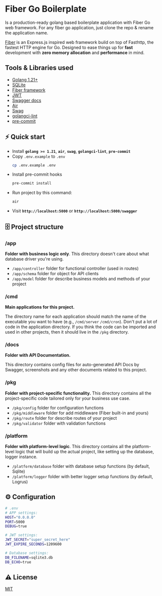# Fiber Go Boilerplate

Is a production-ready golang based boilerplate application with Fiber Go web framework.
For any fiber go application, just clone the repo & rename the application name.

[Fiber](https://gofiber.io/) is an Express.js inspired web framework build on top of Fasthttp, the fastest HTTP engine for Go. Designed to ease things up for **fast** development with **zero memory allocation** and **performance** in mind.

## Tools & Libraries used
- [Golang 1.21+](https://golang.org/doc/go1.21)
- [SQLite](https://www.sqlite.org)
- [Fiber framework](https://github.com/gofiber/fiber)
- [JWT](https://github.com/golang-jwt/jwt)
- [Swagger docs](https://github.com/swaggo/swag)
- [Air](https://github.com/cosmtrek/air)
- [Swag](https://github.com/swaggo/swag)
- [golangci-lint](https://golangci-lint.run)
- [pre-commit](https://pre-commit.com)

## ⚡️ Quick start
- Install **`golang >= 1.21`**, **`air`**, **`swag`**, **`golangci-lint`**, **`pre-commit`**
- Copy `.env.example` to `.env`
  ```bash
  cp .env.example .env
  ```
- Install pre-commit hooks
  ```bash
  pre-commit install
  ```
- Run project by this command:
  ```bash
  air
  ```
- Visit **`http://localhost:5000`** or **`http://localhost:5000/swagger`**

## 🗄 Project structure

### /app

**Folder with business logic only**. This directory doesn't care about what database driver you're using.

- `/app/controller` folder for functional controller (used in routes)
- `/app/schema` folder for object for API clients
- `/app/model` folder for describe business models and methods of your project

### /cmd
**Main applications for this project.**

The directory name for each application should match the name of the executable you want to have (e.g., `/cmd/server` `/cmd/cron`).
Don't put a lot of code in the application directory. If you think the code can be imported and used in other projects,
then it should live in the `/pkg` directory.

### /docs

**Folder with API Documentation.**

This directory contains config files for auto-generated API Docs by Swagger, screenshots
and any other documents related to this project.

### /pkg

**Folder with project-specific functionality.** This directory contains all the project-specific code tailored only for your business use case.

- `/pkg/config` folder for configuration functions
- `/pkg/middleware` folder for add middleware (Fiber built-in and yours)
- `/pkg/route` folder for describe routes of your project
- `/pkg/validator` folder with validation functions

### /platform

**Folder with platform-level logic**. This directory contains all the platform-level logic that will build up the actual project,
like setting up the database, logger instance.

- `/platform/database` folder with database setup functions (by default, Sqlite)
- `/platform/logger` folder with better logger setup functions (by default, Logrus)

## ⚙️ Configuration

```bash
# .env
# APP settings:
HOST="0.0.0.0"
PORT=5000
DEBUG=true

# JWT settings:
JWT_SECRET="super_secret_here"
JWT_EXPIRE_SECONDS=1209600

# Database settings:
DB_FILENAME=sqlite3.db
DB_ECHO=true
```

## ⚠️ License

[MIT](https://opensource.org/licenses/MIT)
